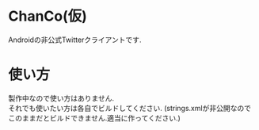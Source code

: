 # ChanCo(仮)
Androidの非公式Twitterクライアントです.  

# 使い方
製作中なので使い方はありません.  
それでも使いたい方は各自でビルドしてください.
(strings.xmlが非公開なのでこのままだとビルドできません.適当に作ってください.)

